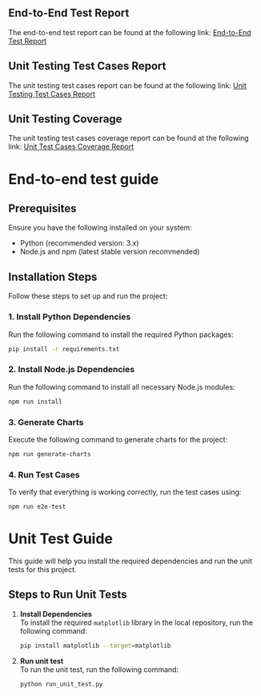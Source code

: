 ## End-to-End Test Report

The end-to-end test report can be found at the following link:
[End-to-End Test Report](https://overwatchh.github.io/csci926_group14/e2e_report/)

## Unit Testing Test Cases Report

The unit testing test cases report can be found at the following link:
[Unit Testing Test Cases Report](https://overwatchh.github.io/csci926_group14/unit_test_report/)

## Unit Testing Coverage

The unit testing test cases coverage report can be found at the following link:
[Unit Test Cases Coverage Report](https://overwatchh.github.io/csci926_group14/unit_test_report/cov)

# End-to-end test guide

## Prerequisites
Ensure you have the following installed on your system:
- Python (recommended version: 3.x)
- Node.js and npm (latest stable version recommended)

## Installation Steps
Follow these steps to set up and run the project:

### 1. Install Python Dependencies
Run the following command to install the required Python packages:
```sh
pip install -r requirements.txt
```

### 2. Install Node.js Dependencies
Run the following command to install all necessary Node.js modules:
```sh
npm run install
```

### 3. Generate Charts
Execute the following command to generate charts for the project:
```sh
npm run generate-charts
```

### 4. Run Test Cases
To verify that everything is working correctly, run the test cases using:
```sh
npm run e2e-test
```
# Unit Test Guide

This guide will help you install the required dependencies and run the unit tests for this project.

## Steps to Run Unit Tests

1. **Install Dependencies**  
   To install the required `matplotlib` library in the local repository, run the following command:

   ```bash
   pip install matplotlib --target=matplotlib
2. **Run unit test**  
   To run the unit test, run the following command:

   ```bash
   python run_unit_test.py

